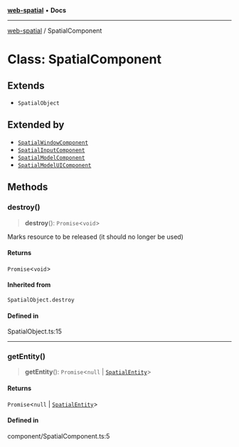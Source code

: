 [**web-spatial**](../README.md) • **Docs**

***

[web-spatial](../globals.md) / SpatialComponent

# Class: SpatialComponent

## Extends

- `SpatialObject`

## Extended by

- [`SpatialWindowComponent`](SpatialWindowComponent.md)
- [`SpatialInputComponent`](SpatialInputComponent.md)
- [`SpatialModelComponent`](SpatialModelComponent.md)
- [`SpatialModelUIComponent`](SpatialModelUIComponent.md)

## Methods

### destroy()

> **destroy**(): `Promise`\<`void`\>

Marks resource to be released (it should no longer be used)

#### Returns

`Promise`\<`void`\>

#### Inherited from

`SpatialObject.destroy`

#### Defined in

SpatialObject.ts:15

***

### getEntity()

> **getEntity**(): `Promise`\<`null` \| [`SpatialEntity`](SpatialEntity.md)\>

#### Returns

`Promise`\<`null` \| [`SpatialEntity`](SpatialEntity.md)\>

#### Defined in

component/SpatialComponent.ts:5
